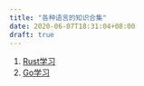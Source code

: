 ```yaml
---
title: "各种语言的知识合集"
date: 2020-06-07T18:31:04+08:00
draft: true
---
```


1. [Rust学习](/post/rust/rustmain)
2. [Go学习](/post/go/base)